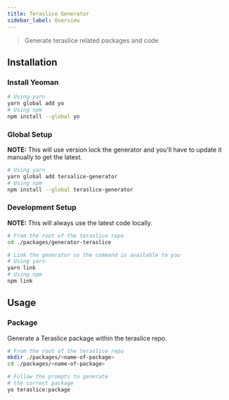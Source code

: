 ```yaml
---
title: Teraslice Generator
sidebar_label: Overview
---
```


> Generate teraslice related packages and code

## Installation

### Install Yeoman

```bash
# Using yarn
yarn global add yo
# Using npm
npm install --global yo
```

### Global Setup

**NOTE:** This will use version lock the generator and you'll have to update it manually to get the latest.

```bash
# Using yarn
yarn global add tersalice-generator
# Using npm
npm install --global teraslice-generator
```

### Development Setup

**NOTE:** This will always use the latest code locally.

```bash
# From the root of the teraslice repo
cd ./packages/generator-teraslice

# Link the generator so the command is available to you
# Using yarn
yarn link
# Using npm
npm link
```

## Usage

### Package

Generate a Teraslice package within the teraslice repo.

```bash
# From the root of the teraslice repo
mkdir ./packages/<name-of-package>
cd ./packages/<name-of-package>

# Follow the prompts to generate
# the correct package
yo teraslice:package
```

